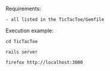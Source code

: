 Requirements:

	- all listed in the TicTacToe/Gemfile
	
Execution example:

	cd TicTacToe
	
	rails server

	firefox http://localhost:3000
